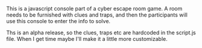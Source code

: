 This is a javascript console part of a cyber escape room game. A room needs to be furnished with clues and traps, and then the participants will use this console to enter the info to solve.

Ths is an alpha release, so the clues, traps etc are hardcoded in the script.js file. When I get time maybe I'll make it a little more customizable. 
